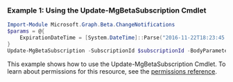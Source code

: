 ### Example 1: Using the Update-MgBetaSubscription Cmdlet
```powershell
Import-Module Microsoft.Graph.Beta.ChangeNotifications
$params = @{
	ExpirationDateTime = [System.DateTime]::Parse("2016-11-22T18:23:45.9356913Z")
}
Update-MgBetaSubscription -SubscriptionId $subscriptionId -BodyParameter $params
```
This example shows how to use the Update-MgBetaSubscription Cmdlet.
To learn about permissions for this resource, see the [permissions reference](/graph/permissions-reference).
